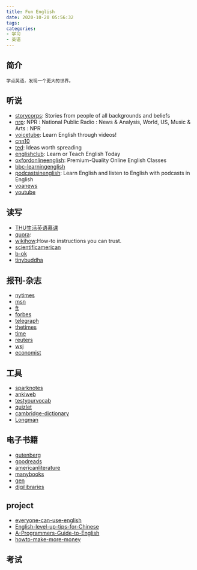 ```yaml
---
title: Fun English
date: 2020-10-20 05:56:32
tags:
categories:
- 学习
- 英语
---
```

## 简介
    学点英语，发现一个更大的世界。

## 听说
- [storycorps](https://storycorps.org/):  Stories from people of all backgrounds and beliefs  
- [nrp](https://www.npr.org/): NPR : National Public Radio : News &amp; Analysis, World, US, Music &amp; Arts : NPR
- [voicetube](https://www.voicetube.com/):  Learn English through videos!
- [cnn10](https://edition.cnn.com/cnn10)
- [ted](https://www.ted.com/):  Ideas worth spreading
- [englishclub](https://www.englishclub.com/):  Learn or Teach English Today
- [oxfordonlineenglish](https://www.oxfordonlineenglish.com/):  Premium-Quality Online English Classes
- [bbc-learningenglish](https://www.bbc.co.uk/learningenglish/)
- [podcastsinenglish](https://www.podcastsinenglish.com/):  Learn English and listen to English with podcasts in English
- [voanews](https://www.voanews.com/)
- [youtube](https://www.youtube.com/)

<!--more-->

## 读写
- [THU生活英语慕课](http://mp.sohu.com/profile?xpt=cHBhZzk5NjgzMjYyNzhkOEBzb2h1LmNvbQ==)
- [quora](https://www.quora.com/):
- [wikihow](https://www.wikihow.com/):How-to instructions you can trust.
- [scientificamerican](https://www.scientificamerican.com/)
- [b-ok](https://b-ok.global/?regionChanged=&redirect=15629192)
- [tinybuddha](https://tinybuddha.com/)

## 报刊-杂志
- [nytimes](https://www.nytimes.com/)
- [msn](https://www.msn.com/en-us)
- [ft](https://www.ft.com/?saveConsentPreferences=success)
- [forbes](https://www.forbes.com/#ec66a272254c)
- [telegraph](https://www.telegraph.co.uk/#source=refresh)
- [thetimes](https://www.thetimes.co.uk/)
- [time](https://time.com/)
- [reuters](https://www.reuters.com/)
- [wsj](https://www.wsj.com/news/opinion)
- [economist](https://www.economist.com/)

## 工具
- [sparknotes](https://www.sparknotes.com/)
- [ankiweb](https://apps.ankiweb.net/)
- [testyourvocab](http://testyourvocab.com/)
- [quizlet](https://quizlet.com/en-gb)
- [cambridge-dictionary](https://dictionary.cambridge.org/)
- [Longman](https://www.ldoceonline.com/)

## 电子书籍
- [gutenberg](http://www.gutenberg.org/)
- [goodreads](https://www.goodreads.com/)
- [americanliterature](https://americanliterature.com/twenty-great-american-short-stories)
- [manybooks](https://manybooks.net/)
- [gen](http://gen.lib.rus.ec/)
- [digilibraries](https://digilibraries.com/)

## project
- [everyone-can-use-english](https://github.com/xiaolai/everyone-can-use-english)
- [English-level-up-tips-for-Chinese](https://github.com/byoungd/English-level-up-tips-for-Chinese)
- [A-Programmers-Guide-to-English](https://github.com/yujiangshui/A-Programmers-Guide-to-English)
- [howto-make-more-money](https://github.com/easychen/howto-make-more-money)

## 考试